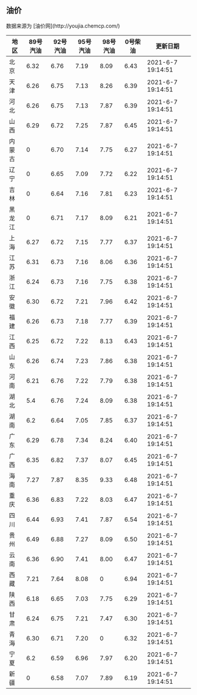 
<!DOCTYPE html>
<html lang="zh-cn">
<head>
<link href="https://cdn.jsdelivr.net/gh/RookieFanzk/link/github.css" rel="stylesheet">
</head>

<body>
<h2>油价</h2>
<p>数据来源为 [油价网](http://youjia.chemcp.com/) </p>
<table>
<thead>
<tr>
<th>地区</th>
<th>89号汽油</th>
<th>92号汽油</th>
<th>95号汽油</th>
<th>98号汽油</th>
<th>0号柴油</th>
<th>更新日期</th>
</tr>
</thead>
<tbody>
<tr>
<td>北京</td>
<td>6.32</td>
<td>6.76</td>
<td>7.19</td>
<td>8.09</td>
<td>6.43</td>
<td>2021-6-7 19:14:51</td>
</tr>
<tr>
<td>天津</td>
<td>6.26</td>
<td>6.75</td>
<td>7.13</td>
<td>8.26</td>
<td>6.39</td>
<td>2021-6-7 19:14:51</td>
</tr>
<tr>
<td>河北</td>
<td>6.26</td>
<td>6.75</td>
<td>7.13</td>
<td>7.87</td>
<td>6.39</td>
<td>2021-6-7 19:14:51</td>
</tr>
<tr>
<td>山西</td>
<td>6.29</td>
<td>6.72</td>
<td>7.25</td>
<td>7.87</td>
<td>6.45</td>
<td>2021-6-7 19:14:51</td>
</tr>
<tr>
<td>内蒙古</td>
<td>0</td>
<td>6.70</td>
<td>7.14</td>
<td>7.75</td>
<td>6.27</td>
<td>2021-6-7 19:14:51</td>
</tr>
<tr>
<td>辽宁</td>
<td>0</td>
<td>6.65</td>
<td>7.09</td>
<td>7.72</td>
<td>6.22</td>
<td>2021-6-7 19:14:51</td>
</tr>
<tr>
<td>吉林</td>
<td>0</td>
<td>6.64</td>
<td>7.16</td>
<td>7.81</td>
<td>6.23</td>
<td>2021-6-7 19:14:51</td>
</tr>
<tr>
<td>黑龙江</td>
<td>0</td>
<td>6.71</td>
<td>7.17</td>
<td>8.09</td>
<td>6.21</td>
<td>2021-6-7 19:14:51</td>
</tr>
<tr>
<td>上海</td>
<td>6.27</td>
<td>6.72</td>
<td>7.15</td>
<td>7.77</td>
<td>6.37</td>
<td>2021-6-7 19:14:51</td>
</tr>
<tr>
<td>江苏</td>
<td>6.31</td>
<td>6.73</td>
<td>7.16</td>
<td>8.06</td>
<td>6.36</td>
<td>2021-6-7 19:14:51</td>
</tr>
<tr>
<td>浙江</td>
<td>6.24</td>
<td>6.73</td>
<td>7.16</td>
<td>7.75</td>
<td>6.38</td>
<td>2021-6-7 19:14:51</td>
</tr>
<tr>
<td>安徽</td>
<td>6.30</td>
<td>6.72</td>
<td>7.21</td>
<td>7.96</td>
<td>6.42</td>
<td>2021-6-7 19:14:51</td>
</tr>
<tr>
<td>福建</td>
<td>6.26</td>
<td>6.73</td>
<td>7.18</td>
<td>7.77</td>
<td>6.39</td>
<td>2021-6-7 19:14:51</td>
</tr>
<tr>
<td>江西</td>
<td>6.25</td>
<td>6.72</td>
<td>7.22</td>
<td>8.13</td>
<td>6.43</td>
<td>2021-6-7 19:14:51</td>
</tr>
<tr>
<td>山东</td>
<td>6.26</td>
<td>6.74</td>
<td>7.23</td>
<td>7.86</td>
<td>6.38</td>
<td>2021-6-7 19:14:51</td>
</tr>
<tr>
<td>河南</td>
<td>6.21</td>
<td>6.76</td>
<td>7.22</td>
<td>7.79</td>
<td>6.38</td>
<td>2021-6-7 19:14:51</td>
</tr>
<tr>
<td>湖北</td>
<td>5.4</td>
<td>6.76</td>
<td>7.24</td>
<td>8.09</td>
<td>6.38</td>
<td>2021-6-7 19:14:51</td>
</tr>
<tr>
<td>湖南</td>
<td>6.2</td>
<td>6.64</td>
<td>7.05</td>
<td>7.85</td>
<td>6.37</td>
<td>2021-6-7 19:14:51</td>
</tr>
<tr>
<td>广东</td>
<td>6.29</td>
<td>6.78</td>
<td>7.34</td>
<td>8.24</td>
<td>6.40</td>
<td>2021-6-7 19:14:51</td>
</tr>
<tr>
<td>广西</td>
<td>6.35</td>
<td>6.82</td>
<td>7.37</td>
<td>8.07</td>
<td>6.45</td>
<td>2021-6-7 19:14:51</td>
</tr>
<tr>
<td>海南</td>
<td>7.27</td>
<td>7.87</td>
<td>8.35</td>
<td>9.33</td>
<td>6.48</td>
<td>2021-6-7 19:14:51</td>
</tr>
<tr>
<td>重庆</td>
<td>6.36</td>
<td>6.83</td>
<td>7.22</td>
<td>8.03</td>
<td>6.47</td>
<td>2021-6-7 19:14:51</td>
</tr>
<tr>
<td>四川</td>
<td>6.44</td>
<td>6.93</td>
<td>7.41</td>
<td>7.87</td>
<td>6.54</td>
<td>2021-6-7 19:14:51</td>
</tr>
<tr>
<td>贵州</td>
<td>6.49</td>
<td>6.88</td>
<td>7.27</td>
<td>8.09</td>
<td>6.50</td>
<td>2021-6-7 19:14:51</td>
</tr>
<tr>
<td>云南</td>
<td>6.36</td>
<td>6.90</td>
<td>7.41</td>
<td>8.00</td>
<td>6.47</td>
<td>2021-6-7 19:14:51</td>
</tr>
<tr>
<td>西藏</td>
<td>7.21</td>
<td>7.64</td>
<td>8.08</td>
<td>0</td>
<td>6.94</td>
<td>2021-6-7 19:14:51</td>
</tr>
<tr>
<td>陕西</td>
<td>6.18</td>
<td>6.65</td>
<td>7.03</td>
<td>7.75</td>
<td>6.29</td>
<td>2021-6-7 19:14:51</td>
</tr>
<tr>
<td>甘肃</td>
<td>6.24</td>
<td>6.75</td>
<td>7.21</td>
<td>7.47</td>
<td>6.30</td>
<td>2021-6-7 19:14:51</td>
</tr>
<tr>
<td>青海</td>
<td>6.30</td>
<td>6.71</td>
<td>7.20</td>
<td>0</td>
<td>6.32</td>
<td>2021-6-7 19:14:51</td>
</tr>
<tr>
<td>宁夏</td>
<td>6.2</td>
<td>6.59</td>
<td>6.96</td>
<td>7.97</td>
<td>6.20</td>
<td>2021-6-7 19:14:51</td>
</tr>
<tr>
<td>新疆</td>
<td>0</td>
<td>6.58</td>
<td>7.07</td>
<td>7.89</td>
<td>6.19</td>
<td>2021-6-7 19:14:51</td>
</tr>
</tbody>
</table>
</body>
</html>
